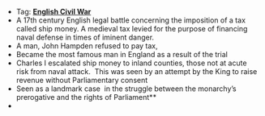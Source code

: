 - Tag: **[English Civil War](../notes/English_Civil_War)**
- A 17th century English legal battle concerning the imposition of a tax called ship money. A medieval tax levied for the purpose of financing naval defense in times of iminent danger. 
 - A man, John Hampden refused to pay tax,  
 - Became the most famous man in England as a result of the trial 
- Charles I escalated ship money to inland counties, those not at acute risk from naval attack.  This was seen by an attempt by the King to raise revenue without Parliamentary consent 
- Seen as a landmark case  in the struggle between the monarchy’s prerogative and the rights of Parliament**
- 